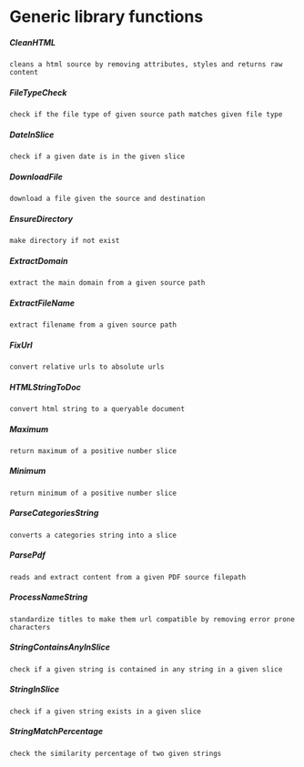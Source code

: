 # Generic library functions

##### CleanHTML
    cleans a html source by removing attributes, styles and returns raw content
    
##### FileTypeCheck
    check if the file type of given source path matches given file type
    
##### DateInSlice
    check if a given date is in the given slice
    
##### DownloadFile
    download a file given the source and destination
    
##### EnsureDirectory
    make directory if not exist 
    
##### ExtractDomain
    extract the main domain from a given source path
    
##### ExtractFileName
    extract filename from a given source path
    
##### FixUrl
    convert relative urls to absolute urls
    
##### HTMLStringToDoc
    convert html string to a queryable document
    
##### Maximum
    return maximum of a positive number slice
##### Minimum
    return minimum of a positive number slice
    
##### ParseCategoriesString
    converts a categories string into a slice
    
##### ParsePdf
    reads and extract content from a given PDF source filepath
    
##### ProcessNameString
    standardize titles to make them url compatible by removing error prone characters
    
##### StringContainsAnyInSlice
    check if a given string is contained in any string in a given slice
    
##### StringInSlice
    check if a given string exists in a given slice
    
##### StringMatchPercentage
    check the similarity percentage of two given strings
    
